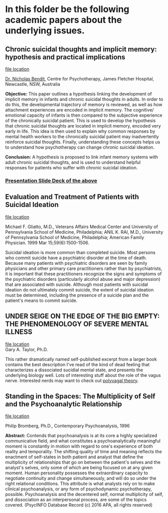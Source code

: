 # In this folder be the following academic papers about the underlying issues.

## Chronic suicidal thoughts and implicit memory: hypothesis and practical implications
[file location](https://github.com/hackforla/not-today/blob/master/lit-review/chronic%20suicidal%20ideation%20and%20implicit%20memory%20paper.pdf)

[Dr. Nicholas Bendit](https://www.researchgate.net/profile/Nicholas_Bendit), Centre for Psychotherapy, James Fletcher Hospital, Newcastle, NSW, Australia 

**Objective:** This paper outlines a hypothesis linking the development of implicit memory in infants and chronic suicidal thoughts in adults. In order to do this, the developmental trajectory of memory is reviewed, as well as how attachment experiences are encoded in implicit memory. The cognitive/ emotional capacity of infants is then compared to the subjective experience of the chronically suicidal patient. This is used to develop the hypothesis that chronic suicidal thoughts are located in implicit memory, encoded very early in life. This idea is then used to explain why common responses by mental health workers to the chronically suicidal patient may inadvertently reinforce suicidal thoughts. Finally, understanding these concepts helps us to understand how psychotherapy can change chronic suicidal ideation.

**Conclusion:** A hypothesis is proposed to link infant memory systems with adult chronic suicidal thoughts, and is used to understand helpful responses for patients who suffer with chronic suicidal ideation.

### [Presentation Slide Deck of the above](https://github.com/hackforla/not-today/blob/master/lit-review/suicidal-memory-systems.pdf)


## Evaluation and Treatment of Patients with Suicidal Ideation
[file location](https://github.com/hackforla/not-today/blob/master/lit-review/Evaluation%20and%20Treatment%20of%20Patients%20with%20Suicidal%20Ideation%20-%20American%20Family%20Physician.pdf)

Michael F. Gliatto, M.D., Veterans Affairs Medical Center and University of Pennsylvania School of Medicine, Philadelphia; ANIL K. RAI, M.D., University of Pennsylvania School of Medicine, Philadelphia; 
American Family Physician. 1999 Mar 15;59(6):1500-1506.

Suicidal ideation is more common than completed suicide. Most persons who commit suicide have a psychiatric disorder at the time of death. Because many patients with psychiatric disorders are seen by family physicians and other primary care practitioners rather than by psychiatrists, it is important that these practitioners recognize the signs and symptoms of the psychiatric disorders (particularly alcohol abuse and major depression) that are associated with suicide. Although most patients with suicidal ideation do not ultimately commit suicide, the extent of suicidal ideation must be determined, including the presence of a suicide plan and the patient's means to commit suicide.


## UNDER SEIGE ON THE EDGE OF THE BIG EMPTY: THE PHENOMENOLOGY OF SEVERE MENTAL ILLNESS
[file location](https://github.com/hackforla/not-today/blob/master/lit-review/Emptiness:Deadness.pdf)  
Gary A. Taylor, Ph.D.

This rather dramatically named self-published excerpt from a larger book contains the best description I've read of the kind of dead feeling that characterizes a dissociated sucidial mental state, and presents the underlying biology well. Lots of interesting stuff about the role of the vagus nerve. Interested nerds may want to check out [polyvagal theory](https://en.wikipedia.org/wiki/Polyvagal_theory).


## Standing in the Spaces: The Multiplicity of Self and the Psychoanalytic Relationship
[file location](https://github.com/hackforla/not-today/blob/master/lit-review/E1f_5%20Bromberg_P_Standing_in_the_Spaces.pdf)

Philip Bromberg, Ph.D., Contemporary Psychoanalysis, 1996

**Abstract:** Contends that psychoanalysis is at its core a highly specialized communicative field, and what constitutes a psychoanalytically meaningful moment is constantly in motion with regard to one's experience of both reality and temporality. The shifting quality of time and meaning reflects the enactment of self-states in both patient and analyst that define the multiplicity of relationships that go on between the patient's selves and the analyst's selves, only some of which are being focused on at any given moment. Human personality possesses the extraordinary capacity to negotiate continuity and change simultaneously, and will do so under the right relational conditions. This attribute is what analysts rely on to make clinical psychoanalysis, or any form of psychodynamic psychotherapy, possible. Psychoanalysis and the decentered self, normal multiplicity of self, and dissociation as an interpersonal process, are some of the topics covered. (PsycINFO Database Record (c) 2016 APA, all rights reserved)

